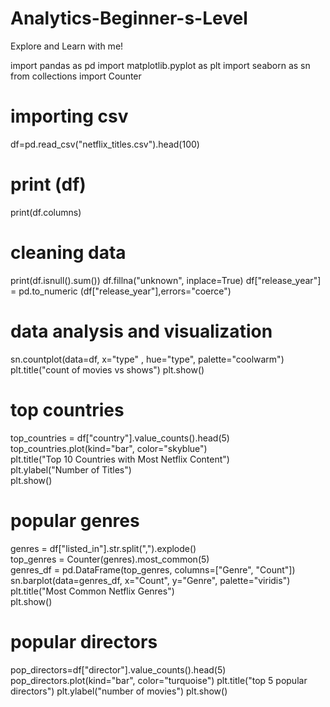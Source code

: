 # Analytics-Beginner-s-Level
Explore and Learn with me!

import pandas as pd
import matplotlib.pyplot as plt
import seaborn as sn
from collections import Counter

# importing csv
df=pd.read_csv("netflix_titles.csv").head(100)
# print (df)
print(df.columns)

# cleaning data
print(df.isnull().sum())
df.fillna("unknown", inplace=True)
df["release_year"] = pd.to_numeric (df["release_year"],errors="coerce")

# data analysis and visualization
sn.countplot(data=df, x="type" , hue="type", palette="coolwarm")
plt.title("count of movies vs shows")
plt.show()

# top countries
top_countries = df["country"].value_counts().head(5)
top_countries.plot(kind="bar", color="skyblue")  
plt.title("Top 10 Countries with Most Netflix Content")  
plt.ylabel("Number of Titles")  
plt.show()

# popular genres
genres = df["listed_in"].str.split(",").explode()  
top_genres = Counter(genres).most_common(5)  
genres_df = pd.DataFrame(top_genres, columns=["Genre", "Count"])  
sn.barplot(data=genres_df, x="Count", y="Genre", palette="viridis")  
plt.title("Most Common Netflix Genres")  
plt.show()


# popular directors
pop_directors=df["director"].value_counts().head(5)
pop_directors.plot(kind="bar", color="turquoise")
plt.title("top 5 popular directors")
plt.ylabel("number of movies")
plt.show()
